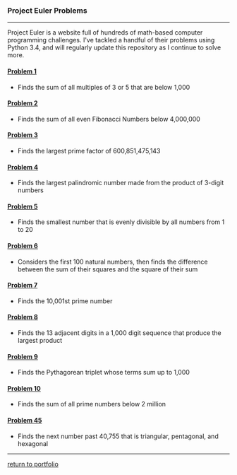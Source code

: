 ### Project Euler Problems
***
Project Euler is a website full of hundreds of math-based computer programming challenges. I've tackled a handful of their problems using Python 3.4, and will regularly update this repository as I continue to solve more.

#### [Problem 1](https://github.com/joshlaplante/portfolio-for-JoshLaPlante/blob/master/Python/Project%20Euler%20Problems/1%20multiples%20of%203%20or%205.py)
* Finds the sum of all multiples of 3 or 5 that are below 1,000

#### [Problem 2](https://github.com/joshlaplante/portfolio-for-JoshLaPlante/blob/master/Python/Project%20Euler%20Problems/2%20even%20fibonaccis.py)
* Finds the sum of all even Fibonacci Numbers below 4,000,000

#### [Problem 3](https://github.com/joshlaplante/portfolio-for-JoshLaPlante/blob/master/Python/Project%20Euler%20Problems/3%20largest%20prime%20factor.py)
* Finds the largest prime factor of 600,851,475,143

#### [Problem 4](https://github.com/joshlaplante/portfolio-for-JoshLaPlante/blob/master/Python/Project%20Euler%20Problems/4%20palindromic%20products.py)
* Finds the largest palindromic number made from the product of 3-digit numbers

#### [Problem 5](https://github.com/joshlaplante/portfolio-for-JoshLaPlante/blob/master/Python/Project%20Euler%20Problems/5%20smallest%20multiple.py)
* Finds the smallest number that is evenly divisible by all numbers from 1 to 20

#### [Problem 6](https://github.com/joshlaplante/portfolio-for-JoshLaPlante/blob/master/Python/Project%20Euler%20Problems/6%20sum%20square%20differences.py)
* Considers the first 100 natural numbers, then finds the difference between the sum of their squares and the square of their sum

#### [Problem 7](https://github.com/joshlaplante/portfolio-for-JoshLaPlante/blob/master/Python/Project%20Euler%20Problems/7%2010001st%20prime.py)
* Finds the 10,001st prime number

#### [Problem 8](https://github.com/joshlaplante/portfolio-for-JoshLaPlante/blob/master/Python/Project%20Euler%20Problems/8%20largest%20product%20in%20series.py)
* Finds the 13 adjacent digits in a 1,000 digit sequence that produce the largest product

#### [Problem 9](https://github.com/joshlaplante/portfolio-for-JoshLaPlante/blob/master/Python/Project%20Euler%20Problems/9%20special%20pythagorean%20triplet.py)
* Finds the Pythagorean triplet whose terms sum up to 1,000

#### [Problem 10](https://github.com/joshlaplante/portfolio-for-JoshLaPlante/blob/master/Python/Project%20Euler%20Problems/10%20summation%20of%20primes.py)
* Finds the sum of all prime numbers below 2 million

#### [Problem 45](https://github.com/joshlaplante/portfolio-for-JoshLaPlante/blob/master/Python/Project%20Euler%20Problems/45%20triangular%20pentagonal%20hexagonal.py)
* Finds the next number past 40,755 that is triangular, pentagonal, and hexagonal

***
[return to portfolio](https://github.com/joshlaplante/portfolio-for-JoshLaPlante)
